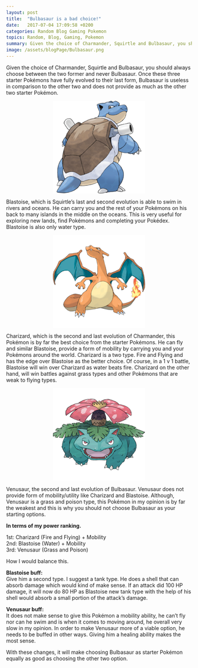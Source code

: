 ```yaml
---
layout: post
title:  "Bulbasaur is a bad choice!"
date:   2017-07-04 17:09:58 +0200
categories: Random Blog Gaming Pokemon
topics: Random, Blog, Gaming, Pokemon
summary: Given the choice of Charmander, Squirtle and Bulbasaur, you should always choose between the two former and never Bulbasaur...
image: /assets/blogPage/Bulbasaur.png
---
```

Given the choice of Charmander, Squirtle and Bulbasaur, you should always choose between the two former and never Bulbasaur. Once these three starter Pokémons have fully evolved to their last form, Bulbasaur is useless in comparison to the other two and does not provide as much as the other two starter Pokémon.

<img class="cityImage" src="/assets/blogPage/Blastoise.png" style="text-align:center;display:block;margin-left:auto;margin-right:auto;">

Blastoise, which is Squirtle’s last and second evolution is able to swim in rivers and oceans.
He can carry you and the rest of your Pokémons on his back to many islands in the middle on the oceans. This is very useful for exploring new lands, find Pokémons and completing your Pokédex. 
Blastoise is also only water type.

<img class="cityImage" src="/assets/blogPage/Charizard.png" style="text-align:center;display:block;margin-left:auto;margin-right:auto;">

Charizard, which is the second and last evolution of Charmander, this Pokémon is by far the best choice from the starter Pokémons. He can fly and similar Blastoise, provide a form of mobility by carrying you and your Pokémons around the world.
Charizard is a two type. Fire and Flying and has the edge over Blastoise as the better choice. 
Of course, in a 1 v 1 battle, Blastoise will win over Charizard as water beats fire. Charizard on the other hand, will win battles against grass types and other Pokémons that are weak to flying types.

<img class="cityImage" src="/assets/blogPage/Venusaur.png" style="text-align:center;display:block;margin-left:auto;margin-right:auto;">

Venusaur, the second and last evolution of Bulbasaur. Venusaur does not provide form of mobility/utility like Charizard and Blastoise. Although, Venusaur is a grass and poison type, this Pokémon in my opinion is by far the weakest and this is why you should not choose Bulbasaur as your starting options.

<strong>In terms of my power ranking.</strong><br>

1st: Charizard (Fire and Flying) + Mobility <br>
2nd: Blastoise (Water) + Mobility <br>
3rd: Venusaur (Grass and Poison) <br>

How I would balance this.

<strong>Blastoise buff:</strong><br>
Give him a second type. I suggest a tank type. He does a shell that can absorb damage which would kind of make sense. If an attack did 100 HP damage, it will now do 80 HP as Blastoise new tank type with the help of his shell would absorb a small portion of the attack’s damage.

 <strong>Venusaur buff:</strong><br>
It does not make sense to give this Pokémon a mobility ability, he can’t fly nor can he swim and is when it comes to moving around, he overall very slow in my opinion. In order to make Venusaur more of a viable option, he needs to be buffed in other ways. Giving him a healing ability makes the most sense.

With these changes, it will make choosing Bulbasaur as starter Pokémon equally as good as choosing the other two option. 